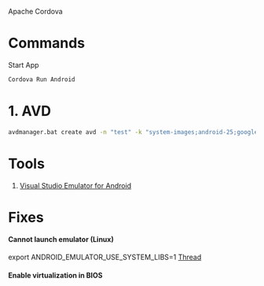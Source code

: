 Apache Cordova

# Commands
Start App
```sh
Cordova Run Android
```

# 1. AVD
```sh
avdmanager.bat create avd -n "test" -k "system-images;android-25;google_apis;x86"
```

# Tools
1. <a href="https://www.visualstudio.com/vs/msft-android-emulator/" target="_blank">Visual Studio Emulator for Android</a> 


# Fixes
#### Cannot launch emulator (Linux)
export ANDROID_EMULATOR_USE_SYSTEM_LIBS=1
<a href="https://stackoverflow.com/questions/35911302/cannot-launch-emulator-on-linux-ubuntu-15-10" target="_blank">Thread</a> 

#### Enable virtualization in BIOS

